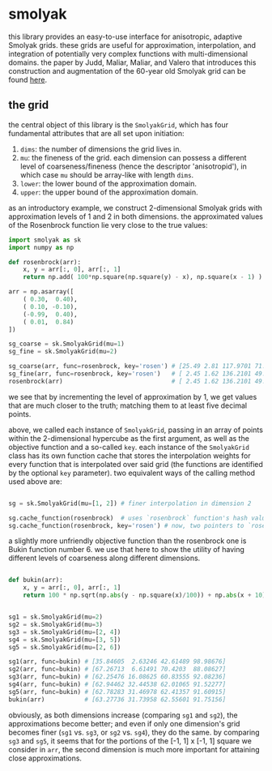 # smolyak

this library provides an easy-to-use interface for anisotropic, adaptive Smolyak grids. these grids are useful for approximation, interpolation, and integration of potentially very complex functions with multi-dimensional domains. the paper by Judd, Maliar, Maliar, and Valero that introduces this construction and augmentation of the 60-year old Smolyak grid can be found [here](https://bfi.uchicago.edu/wp-content/uploads/Judd-Maliar-Valero-1.pdf).



## the grid

the central object of this library is the `SmolyakGrid`, which has four fundamental attributes that are all set upon initiation:
1. `dims`: the number of dimensions the grid lives in.
2. `mu`: the fineness of the grid. each dimension can possess a different level of coarseness/fineness (hence the descriptor 'anisotropid'), in which case `mu` should be array-like with length `dims`.
3. `lower`: the lower bound of the approximation domain.
4. `upper`: the upper bound of the approximation domain.

as an introductory example, we construct 2-dimensional Smolyak grids with approximation levels of 1 and 2 in both dimensions. the approximated values of the Rosenbrock function lie very close to the true values:
```python
import smolyak as sk
import numpy as np

def rosenbrock(arr):
    x, y = arr[:, 0], arr[:, 1]
    return np.add( 100*np.square(np.square(y) - x), np.square(x - 1) )

arr = np.asarray([
    ( 0.30,  0.40),
    ( 0.10, -0.10),
    (-0.99,  0.40),
    ( 0.01,  0.84)
])

sg_coarse = sk.SmolyakGrid(mu=1)
sg_fine = sk.SmolyakGrid(mu=2)

sg_coarse(arr, func=rosenbrock, key='rosen') # [25.49 2.81 117.9701 71.5501 ]
sg_fine(arr, func=rosenbrock, key='rosen')   # [ 2.45 1.62 136.2101 49.36604]
rosenbrock(arr)                              # [ 2.45 1.62 136.2101 49.36604]
```
we see that by incrementing the level of approximation by 1, we get values that are much closer to the truth; matching them to at least five decimal points.

above, we called each instance of `SmolyakGrid`, passing in an array of points within the 2-dimensional hypercube as the first argument, as well as the objective function and a so-called `key`. each instance of the `SmolyakGrid` class has its own function cache that stores the interpolation weights for every function that is interpolated over said grid (the functions are identified by the optional `key` parameter). two equivalent ways of the calling method used above are:

```python

sg = sk.SmolyakGrid(mu=[1, 2]) # finer interpolation in dimension 2

sg.cache_function(rosenbrock)  # uses `rosenbrock` function's hash value as `key`
sg.cache_function(rosenbrock, key='rosen') # now, two pointers to `rosenbrock` weights
```

a slightly more unfriendly objective function than the rosenbrock one is Bukin function number 6. we use that here to show the utility of having different levels of coarseness along different dimensions.

```python

def bukin(arr):
    x, y = arr[:, 0], arr[:, 1]
    return 100 * np.sqrt(np.abs(y - np.square(x)/100)) + np.abs(x + 10)/100


sg1 = sk.SmolyakGrid(mu=2)
sg2 = sk.SmolyakGrid(mu=3)
sg3 = sk.SmolyakGrid(mu=[2, 4])
sg4 = sk.SmolyakGrid(mu=[3, 5])
sg5 = sk.SmolyakGrid(mu=[2, 6])

sg1(arr, func=bukin) # [35.84605  2.63246 42.61489 98.98676]
sg2(arr, func=bukin) # [67.26713  6.61491 70.4203  88.08627]
sg3(arr, func=bukin) # [62.25476 16.08625 60.83555 92.08236]
sg4(arr, func=bukin) # [62.94462 32.44538 62.01065 91.52277]
sg5(arr, func=bukin) # [62.78283 31.46978 62.41357 91.60915]
bukin(arr)           # [63.27736 31.73958 62.55601 91.75156]
```
obviously, as both dimensions increase (comparing `sg1` and `sg2`), the approximations become better; and even if only one dimension's grid becomes finer (`sg1` vs. `sg3`, or `sg2` vs. `sg4`), they do the same. by comparing `sg3` and `sg5`, it seems that for the portions of the [-1, 1] x [-1, 1] square we consider in `arr`, the second dimension is much more important for attaining close approximations.
